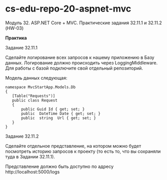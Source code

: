 # cs-edu-repo-20-aspnet-mvc
Модуль 32. ASP.NET Core + MVC. Практические задания 32.11.1 и 32.11.2 (HW-03)

**Практика**

Задание 32.11.1

Сделайте логирование всех запросов к нашему приложению в Базу данных.
 Логирование должно происходить через LoggingMiddleware.
 Для работы с базой подключите свой отдельный репозиторий.

Модель данных следующая:

```
namespace MvcStartApp.Models.Db
{
   [Table("Requests")]
   public class Request
   {
       public Guid Id { get; set; }
       public  DateTime Date { get; set; }
       public  string  Url { get; set; }
   }
}
```

Задание 32.11.2

Сделайте отдельное представление, на котором можно будет посмотреть
 историю запросов к проекту (то есть то, что вы сохраняли туда в Задании 32.11.1).

Представление должно быть доступно по адресу http://localhost:5000/logs
